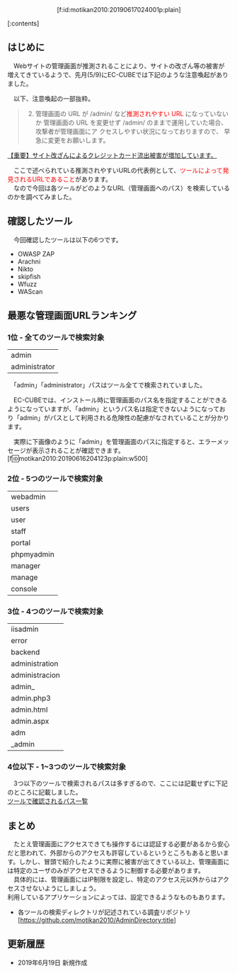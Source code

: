 <div align="center">[f:id:motikan2010:20190617024001p:plain]</div>

<div class="contents-box">
  <p>[:contents]</p>
</div>

## はじめに
　Webサイトの管理画面が推測されることにより、サイトの改ざん等の被害が増えてきているようで、先月(5/9)にEC-CUBEでは下記のような注意喚起がありました。  

　以下、注意喚起の一部抜粋。
> 2. 管理画⾯の URL が /admin/ など<span style="color: #ff0000">推測されやすい URL</span> になっていないか
管理画⾯の URL を変更せず /admin/ のままで運⽤していた場合、攻撃者が管理画⾯にア
クセスしやすい状況になっておりますので、 早急に変更をお願いします。

[【重要】サイト改ざんによるクレジットカード流出被害が増加しています。](https://www.ec-cube.net/user_data/news/201905/security_notice.pdf)

　ここで述べられている推測されやすいURLの代表例として、<span style="color: #ff0000">ツールによって発見されるURLであること</span>があります。  
　なので今回は各ツールがどのようなURL（管理画面へのパス）を検索しているのかを調べてみました。

## 確認したツール

　今回確認したツールは以下の6つです。  

- OWASP ZAP
- Arachni
- Nikto
- skipfish
- Wfuzz
- WAScan

## 最悪な管理画面URLランキング

### 1位 - 全てのツールで検索対象

||
|-|
| admin |
| administrator |

　「admin」「administrator」パスはツール全てで検索されていました。

　EC-CUBEでは、インストール時に管理画面のパス名を指定することができるようになっていますが、「admin」というパス名は指定できないようになっており「admin」がパスとして利用される危険性の配慮がなされていることが分かります。  

　実際に下画像のように「admin」を管理画面のパスに指定すると、エラーメッセージが表示されることが確認できます。  
[f:id:motikan2010:20190616204123p:plain:w500]  

<!-- more -->

### 2位 - 5つのツールで検索対象

||
|-|
| webadmin |
| users |
| user |
| staff |
| portal |
| phpmyadmin |
| manager |
| manage |
| console |

### 3位 - 4つのツールで検索対象

||
|-|
| iisadmin |
| error |
| backend |
| administration |
| administracion |
| admin_ |
| admin.php3 |
| admin.html |
| admin.aspx |
| adm |
| _admin |

### 4位以下 - 1~3つのツールで検索対象

　3つ以下のツールで検索されるパスは多すぎるので、ここには記載せずに下記のところに記載しました。  
[ツールで確認されるパス一覧](https://gist.github.com/motikan2010/5d38e15ee0e20e92748557324c722150)  

## まとめ

　たとえ管理画面にアクセスできても操作するには認証する必要があるから安心だと思われて、外部からのアクセスも許容しているというところもあると思います。しかし、冒頭で紹介したように実際に被害が出てきている以上、管理画面には特定のユーザのみがアクセスできるように制御する必要があります。  
　具体的には、管理画面にはIP制限を設定し、特定のアクセス元以外からはアクセスさせないようにしましょう。  
利用しているアプリケーションによっては、設定できるようなものもあります。

- 各ツールの検索ディレクトリが記述されている調査リポジトリ
[https://github.com/motikan2010/AdminDirectory:title]

## 更新履歴

- 2019年6月19日 新規作成